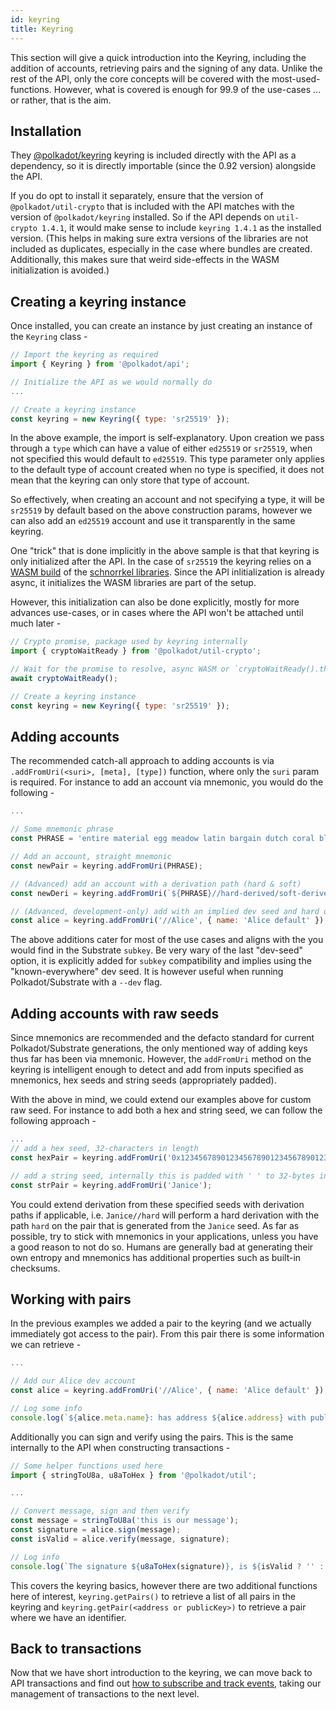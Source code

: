 ```yaml
---
id: keyring
title: Keyring
---
```


This section will give a quick introduction into the Keyring, including the addition of accounts, retrieving pairs and the signing of any data. Unlike the rest of the API, only the core concepts will be covered with the most-used-functions. However, what is covered is enough for 99.9 of the use-cases ... or rather, that is the aim.

## Installation

They [@polkadot/keyring](https://github.com/polkadot-js/common/tree/master/packages/keyring) keyring is included directly with the API as a dependency, so it is directly importable (since the 0.92 version) alongside the API.

If you do opt to install it separately, ensure that the version of `@polkadot/util-crypto` that is included with the API matches with the version of `@polkadot/keyring` installed. So if the API depends on `util-crypto 1.4.1`, it would make sense to include `keyring 1.4.1` as the installed version. (This helps in making sure extra versions of the libraries are not included as duplicates, especially in the case where bundles are created. Additionally, this makes sure that weird side-effects in the WASM initialization is avoided.)

## Creating a keyring instance

Once installed, you can create an instance by just creating an instance of the `Keyring` class -

```js
// Import the keyring as required
import { Keyring } from '@polkadot/api';

// Initialize the API as we would normally do
...

// Create a keyring instance
const keyring = new Keyring({ type: 'sr25519' });
```

In the above example, the import is self-explanatory. Upon creation we pass through a `type` which can have a value of either `ed25519` or `sr25519`, when not specified this would default to `ed25519`. This type parameter only applies to the default type of account created when no type is specified, it does not mean that the keyring can only store that type of account.

So effectively, when creating an account and not specifying a type, it will be `sr25519` by default based on the above construction params, however we can also add an `ed25519` account and use it transparently in the same keyring.

One "trick" that is done implicitly in the above sample is that that keyring is only initialized after the API. In the case of `sr25519` the keyring relies on a [WASM build](https://github.com/polkadot-js/wasm) of the [schnorrkel libraries](https://github.com/w3f/schnorrkel). Since the API inlitialization is already async, it initializes the WASM libraries are part of the setup.

However, this initialization can also be done explicitly, mostly for more advances use-cases, or in cases where the API won't be attached until much later -

```js
// Crypto promise, package used by keyring internally
import { cryptoWaitReady } from '@polkadot/util-crypto';

// Wait for the promise to resolve, async WASM or `cryptoWaitReady().then(() => { ... })`
await cryptoWaitReady();

// Create a keyring instance
const keyring = new Keyring({ type: 'sr25519' });
```

## Adding accounts

The recommended catch-all approach to adding accounts is via `.addFromUri(<suri>, [meta], [type])` function, where only the `suri` param is required. For instance to add an account via mnemonic, you would do the following -

```js
...

// Some mnemonic phrase
const PHRASE = 'entire material egg meadow latin bargain dutch coral blood melt acoustic thought';

// Add an account, straight mnemonic
const newPair = keyring.addFromUri(PHRASE);

// (Advanced) add an account with a derivation path (hard & soft)
const newDeri = keyring.addFromUri(`${PHRASE}//hard-derived/soft-derived`);

// (Advanced, development-only) add with an implied dev seed and hard derivation
const alice = keyring.addFromUri('//Alice', { name: 'Alice default' });
```

The above additions cater for most of the use cases and aligns with the you would find in the Substrate `subkey`. Be very wary of the last "dev-seed" option, it is explicitly added for `subkey` compatibility and implies using the "known-everywhere" dev seed. It is however useful when running Polkadot/Substrate with a `--dev` flag.

## Adding accounts with raw seeds

Since mnemonics are recommended and the defacto standard for current Polkadot/Substrate generations, the only mentioned way of adding keys thus far has been via mnemonic. However, the `addFromUri` method on the keyring is intelligent enough to detect and add from inputs specified as mnemonics, hex seeds and string seeds (appropriately padded).

With the above in mind, we could extend our examples above for custom raw seed. For instance to add both a hex and string seed, we can follow the following approach -

```js
...
// add a hex seed, 32-characters in length
const hexPair = keyring.addFromUri('0x1234567890123456789012345678901234567890123456789012345678901234');

// add a string seed, internally this is padded with ' ' to 32-bytes in length
const strPair = keyring.addFromUri('Janice');
```

You could extend derivation from these specified seeds with derivation paths if applicable, i.e. `Janice//hard` will perform a hard derivation with the path `hard` on the pair that is generated from the `Janice` seed. As far as possible, try to stick with mnemonics in your applications, unless you have a good reason to not do so. Humans are generally bad at generating their own entropy and mnemonics has additional properties such as built-in checksums.

## Working with pairs

In the previous examples we added a pair to the keyring (and we actually immediately got access to the pair). From this pair there is some information we can retrieve -

```js
...

// Add our Alice dev account
const alice = keyring.addFromUri('//Alice', { name: 'Alice default' });

// Log some info
console.log(`${alice.meta.name}: has address ${alice.address} with publicKey [${alice.publicKey}]`);
```

Additionally you can sign and verify using the pairs. This is the same internally to the API when constructing transactions -

```js
// Some helper functions used here
import { stringToU8a, u8aToHex } from '@polkadot/util';

...

// Convert message, sign and then verify
const message = stringToU8a('this is our message');
const signature = alice.sign(message);
const isValid = alice.verify(message, signature);

// Log info
console.log(`The signature ${u8aToHex(signature)}, is ${isValid ? '' : 'in'}valid`);
```

This covers the keyring basics, however there are two additional functions here of interest, `keyring.getPairs()` to retrieve a list of all pairs in the keyring and `keyring.getPair(<address or publicKey>)` to retrieve a pair where we have an identifier.

## Back to transactions

Now that we have short introduction to the keyring, we can move back to API transactions and find out [how to subscribe and track events](api.tx.subs.md), taking our management of transactions to the next level.
